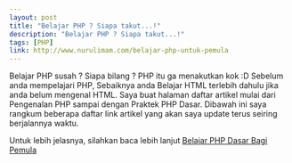 ```yaml
---
layout: post
title: "Belajar PHP ? Siapa takut...!"
description: "Belajar PHP ? Siapa takut...!"
tags: [PHP]
link: http://www.nurulimam.com/belajar-php-untuk-pemula
---
```


Belajar PHP susah ? Siapa bilang ? PHP itu ga menakutkan kok :D Sebelum anda mempelajari PHP, Sebaiknya anda Belajar HTML terlebih dahulu jika anda belum mengenal HTML. Saya buat halaman daftar artikel mulai dari Pengenalan PHP sampai dengan Praktek PHP Dasar. Dibawah ini saya rangkum beberapa daftar link artikel yang akan saya update terus seiring berjalannya waktu.

Untuk lebih jelasnya, silahkan baca lebih lanjut [Belajar PHP Dasar Bagi Pemula][]

[Belajar PHP Dasar Bagi Pemula]: http://www.nurulimam.com/belajar-php-untuk-pemula "Belajar PHP Dasar Bagi Pemula"